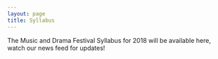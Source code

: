 ```yaml
---
layout: page
title: Syllabus
---
```


The Music and Drama Festival Syllabus for 2018 will be available here, watch our news feed for updates!